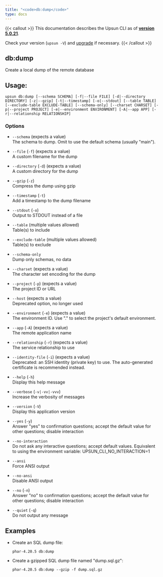 ```yaml
---
title: "<code>db:dump</code>"
type: docs
---
```


{{< callout >}}
  This documentation describes the Upsun CLI as of **[version 5.0.21](https://github.com/platformsh/cli/releases/tag/5.0.21)**.
  
  Check your version (`upsun -V`) and [upgrade](/cli/#upgrade-the-cli) if necessary.
{{< /callout >}}

db:dump
-------
Create a local dump of the remote database

## Usage:

```
upsun db:dump [--schema SCHEMA] [-f|--file FILE] [-d|--directory DIRECTORY] [-z|--gzip] [-t|--timestamp] [-o|--stdout] [--table TABLE] [--exclude-table EXCLUDE-TABLE] [--schema-only] [--charset CHARSET] [-p|--project PROJECT] [-e|--environment ENVIRONMENT] [-A|--app APP] [-r|--relationship RELATIONSHIP]
```

### Options

* `--schema` (expects a value)  
  The schema to dump. Omit to use the default schema (usually "main").

* `--file` (`-f`) (expects a value)  
  A custom filename for the dump

* `--directory` (`-d`) (expects a value)  
  A custom directory for the dump

* `--gzip` (`-z`)  
  Compress the dump using gzip

* `--timestamp` (`-t`)  
  Add a timestamp to the dump filename

* `--stdout` (`-o`)  
  Output to STDOUT instead of a file

* `--table` (multiple values allowed)  
  Table(s) to include

* `--exclude-table` (multiple values allowed)  
  Table(s) to exclude

* `--schema-only`  
  Dump only schemas, no data

* `--charset` (expects a value)  
  The character set encoding for the dump

* `--project` (`-p`) (expects a value)  
  The project ID or URL

* `--host` (expects a value)  
  Deprecated option, no longer used

* `--environment` (`-e`) (expects a value)  
  The environment ID. Use "." to select the project's default environment.

* `--app` (`-A`) (expects a value)  
  The remote application name

* `--relationship` (`-r`) (expects a value)  
  The service relationship to use

* `--identity-file` (`-i`) (expects a value)  
  Deprecated: an SSH identity (private key) to use. The auto-generated certificate is recommended instead.

* `--help` (`-h`)  
  Display this help message

* `--verbose` (`-v|-vv|-vvv`)  
  Increase the verbosity of messages

* `--version` (`-V`)  
  Display this application version

* `--yes` (`-y`)  
  Answer "yes" to confirmation questions; accept the default value for other questions; disable interaction

* `--no-interaction`  
  Do not ask any interactive questions; accept default values. Equivalent to using the environment variable: UPSUN_CLI_NO_INTERACTION=1

* `--ansi`  
  Force ANSI output

* `--no-ansi`  
  Disable ANSI output

* `--no` (`-n`)  
  Answer "no" to confirmation questions; accept the default value for other questions; disable interaction

* `--quiet` (`-q`)  
  Do not output any message

## Examples

* Create an SQL dump file:  
  ```
  phar-4.20.5 db:dump 
  ```

* Create a gzipped SQL dump file named "dump.sql.gz":  
  ```
  phar-4.20.5 db:dump --gzip -f dump.sql.gz
  ```


